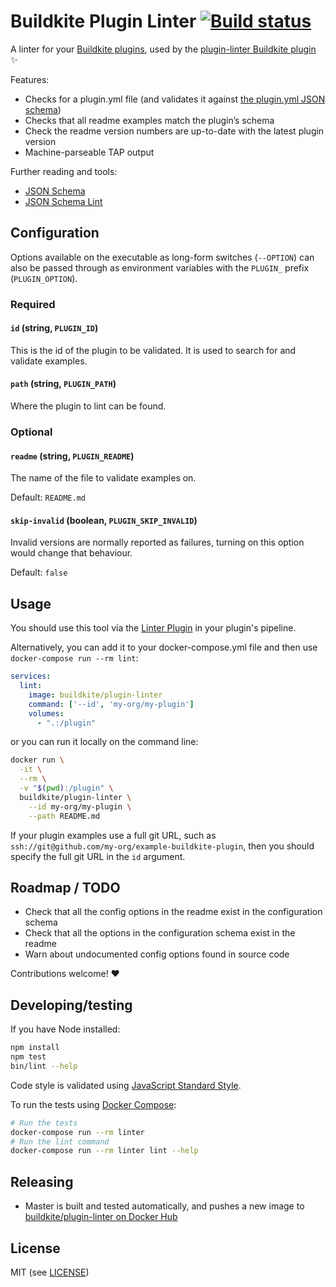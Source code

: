 # Buildkite Plugin Linter [![Build status](https://badge.buildkite.com/a5a4521a3d026931873c0ad26e1596641273dae5a730c0f90c.svg?branch=master)](https://buildkite.com/buildkite/plugin-linter)

A linter for your [Buildkite plugins](https://buildkite.com/docs/agent/v3/plugins), used by the [plugin-linter Buildkite plugin](https://github.com/buildkite-plugins/plugin-linter-buildkite-plugin) ✨

Features:

* Checks for a plugin.yml file (and validates it against [the plugin.yml JSON schema](lib/plugin-yaml-schema.yml))
* Checks that all readme examples match the plugin’s schema
* Check the readme version numbers are up-to-date with the latest plugin version
* Machine-parseable TAP output

Further reading and tools:

* [JSON Schema](http://json-schema.org)
* [JSON Schema Lint](https://jsonschemalint.com/)

## Configuration

Options available on the executable as long-form switches (`--OPTION`) can also be passed through as environment variables with the `PLUGIN_` prefix (`PLUGIN_OPTION`).

### Required

#### `id` (string, `PLUGIN_ID`)

This is the id of the plugin to be validated. It is used to search for and validate examples.

#### `path` (string, `PLUGIN_PATH`)

Where the plugin to lint can be found.

### Optional

#### `readme` (string, `PLUGIN_README`)

The name of the file to validate examples on.

Default: `README.md`

#### `skip-invalid` (boolean, `PLUGIN_SKIP_INVALID`)

Invalid versions are normally reported as failures, turning on this option would change that behaviour.

Default: `false`

## Usage

You should use this tool via the [Linter Plugin](https://github.com/buildkite-plugins/plugin-linter-buildkite-plugin) in your plugin's pipeline.

Alternatively, you can add it to your docker-compose.yml file and then use `docker-compose run --rm lint`:

```yml
services:
  lint:
    image: buildkite/plugin-linter
    command: ['--id', 'my-org/my-plugin']
    volumes:
      - ".:/plugin"
 ```

or you can run it locally on the command line:

```bash
docker run \
  -it \
  --rm \
  -v "$(pwd):/plugin" \
  buildkite/plugin-linter \
    --id my-org/my-plugin \
    --path README.md
```

If your plugin examples use a full git URL, such as `ssh://git@github.com/my-org/example-buildkite-plugin`, then you should specify the full git URL in the `id` argument.

## Roadmap / TODO

* Check that all the config options in the readme exist in the configuration schema
* Check that all the options in the configuration schema exist in the readme
* Warn about undocumented config options found in source code

Contributions welcome! ❤️

## Developing/testing

If you have Node installed:

```bash
npm install
npm test
bin/lint --help
```

Code style is validated using [JavaScript Standard Style](https://standardjs.com).

To run the tests using [Docker Compose](https://docs.docker.com/compose/):

```bash
# Run the tests
docker-compose run --rm linter
# Run the lint command
docker-compose run --rm linter lint --help
```

## Releasing

* Master is built and tested automatically, and pushes a new image to [buildkite/plugin-linter on Docker Hub](https://hub.docker.com/r/buildkite/plugin-linter)

## License

MIT (see [LICENSE](LICENSE))
